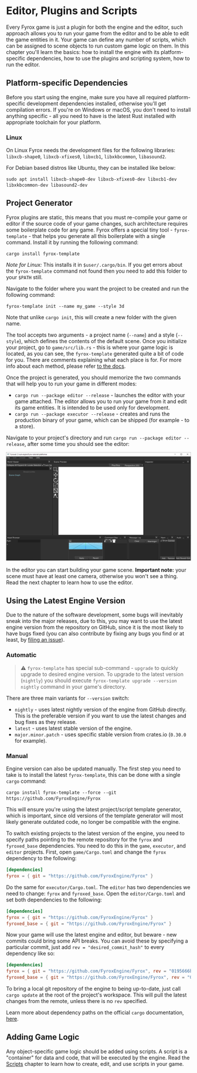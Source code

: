 # Editor, Plugins and Scripts

Every Fyrox game is just a plugin for both the engine and the editor, such approach allows you to run your game from the 
editor and to be able to edit the game entities in it. Your game can define any number of scripts, which can be assigned 
to scene objects to run custom game logic on them. In this chapter you'll learn the basics: how to install the engine with
its platform-specific dependencies, how to use the plugins and scripting system, how to run the editor.

## Platform-specific Dependencies

Before you start using the engine, make sure you have all required platform-specific development dependencies installed,
otherwise you'll get compilation errors. If you're on Windows or macOS, you don't need to install anything specific - 
all you need to have is the latest Rust installed with appropriate toolchain for your platform.

### Linux

On Linux Fyrox needs the development files for the following libraries: `libxcb-shape0`, `libxcb-xfixes0`, `libxcb1`, 
`libxkbcommon`, `libasound2`.

For Debian based distros like Ubuntu, they can be installed like below:

```shell
sudo apt install libxcb-shape0-dev libxcb-xfixes0-dev libxcb1-dev libxkbcommon-dev libasound2-dev
```

## Project Generator

Fyrox plugins are static, this means that you must re-compile your game or editor if the source code of your game changes,
such architecture requires some boilerplate code for any game. Fyrox offers a special tiny tool - 
`fyrox-template` - that helps you generate all this boilerplate with a single command. Install it by running the following 
command:

```shell
cargo install fyrox-template
```

_Note for Linux:_ This installs it in `$user/.cargo/bin`. If you get errors about the `fyrox-template` command not found 
then you need to add this folder to your `$PATH` still.

Navigate to the folder where you want the project to be created and run the following command:

```shell
fyrox-template init --name my_game --style 3d
```

Note that unlike `cargo init`, this will create a new folder with the given name.

The tool accepts two arguments - a project name (`--name`) and a style (`--style`), which defines the contents of the default
scene. Once you initialize your project, go to `game/src/lib.rs` - this is where your game logic is located, as you can 
see, the `fyrox-template` generated quite a bit of code for you. There are comments explaining what each place is for. For 
more info about each method, please refer [to the docs](https://docs.rs/fyrox/latest/fyrox/plugin/trait.Plugin.html).

Once the project is generated, you should memorize the two commands that will help you to run your game in different modes:

- `cargo run --package editor --release` - launches the editor with your game attached. The editor allows you to run your game
  from it and edit its game entities. It is intended to be used only for development.
- `cargo run --package executor --release` - creates and runs the production binary of your game, which can be shipped (for
  example - to a store).

Navigate to your project's directory and run `cargo run --package editor --release`, after some time you should see the 
editor:

![editor](editor.png)

In the editor you can start building your game scene. **Important note:** your scene must have at least one camera,
otherwise you won't see a thing. Read the next chapter to learn how to use the editor.

## Using the Latest Engine Version

Due to the nature of the software development, some bugs will inevitably sneak into the major releases, due to this, 
you may want to use the latest engine version from the repository on GitHub, since it is the most likely to have bugs fixed
(you can also contribute by fixing any bugs you find or at least, by [filing an issue](https://github.com/FyroxEngine/Fyrox/issues)).

### Automatic

> ⚠️ `fyrox-template` has special sub-command - `upgrade` to quickly upgrade to desired engine version. To upgrade to 
> the latest version (`nightly`) you should execute `fyrox-template upgrade --version nightly` command in your game's 
> directory.

There are three main variants for `--version` switch:

- `nightly` - uses latest nightly version of the engine from GitHub directly. This is the preferable version if you want
to use the latest changes and bug fixes as they release.
- `latest` - uses latest stable version of the engine.
- `major.minor.patch` - uses specific stable version from crates.io (`0.30.0` for example).

### Manual

Engine version can also be updated manually. The first step you need to take is to install the latest `fyrox-template`, 
this can be done with a single `cargo` command:

```shell
cargo install fyrox-template --force --git https://github.com/FyroxEngine/Fyrox
```

This will ensure you're using the latest project/script template generator, which is important, since old versions
of the template generator will most likely generate outdated code, no longer be compatible with the engine.

To switch existing projects to the latest version of the engine, you need to specify paths pointing to the remote repository 
for the `fyrox` and `fyroxed_base` dependencies. You need to do this in the `game`, `executor`, and `editor` projects. First,
open `game/Cargo.toml` and change the `fyrox` dependency to the following:

```toml
[dependencies]
fyrox = { git = "https://github.com/FyroxEngine/Fyrox" }
```

Do the same for `executor/Cargo.toml`. The `editor` has two dependencies we need to change: `fyrox` and `fyroxed_base`.
Open the `editor/Cargo.toml` and set both dependencies to the following:

```toml
[dependencies]
fyrox = { git = "https://github.com/FyroxEngine/Fyrox" }
fyroxed_base = { git = "https://github.com/FyroxEngine/Fyrox" }
```

Now your game will use the latest engine and editor, but beware - new commits could bring some API breaks. You can avoid these by 
specifying a particular commit, just add `rev = "desired_commit_hash"` to every dependency like so:

```toml
[dependencies]
fyrox = { git = "https://github.com/FyroxEngine/Fyrox", rev = "0195666b30562c1961a9808be38b5e5715da43af" }
fyroxed_base = { git = "https://github.com/FyroxEngine/Fyrox", rev = "0195666b30562c1961a9808be38b5e5715da43af" }
```

To bring a local git repository of the engine to being up-to-date, just call `cargo update` at the root of the project's
workspace. This will pull the latest changes from the remote, unless there is no `rev` specified.

Learn more about dependency paths on the official `cargo` documentation, 
[here](https://doc.rust-lang.org/cargo/reference/specifying-dependencies.html#specifying-dependencies-from-git-repositories).

## Adding Game Logic

Any object-specific game logic should be added using scripts. A script is a "container" for data and code, that will be
executed by the engine. Read the [Scripts](../scripting/script.md) chapter to learn how to create, edit, and use scripts in
your game.
